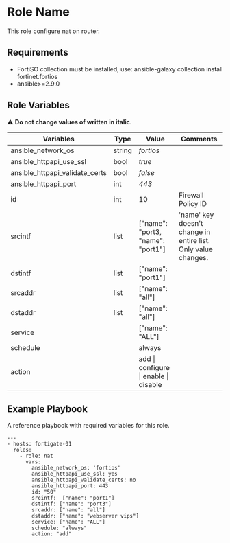 Role Name
=========

This role configure nat on router.

Requirements
------------

- FortiSO collection must be installed, use: ansible-galaxy collection install fortinet.fortios
- ansible>=2.9.0

Role Variables
--------------
:warning:	**Do not change values of written in italic.**

| Variables                      	|  Type  	|                 Value                 	| Comments                                                      	|
|--------------------------------	|-------	|---------------------------------------	|---------------------------------------------------------------	|
| ansible_network_os             	| string 	|               _fortios_               	|                                                               	|
| ansible_httpapi_use_ssl        	|  bool  	|                 _true_                	|                                                               	|
| ansible_httpapi_validate_certs 	|  bool  	|                _false_                	|                                                               	|
| ansible_httpapi_port           	|   int  	|                 _443_                 	|                                                               	|
| id                             	| int    	| 10                                    	| Firewall Policy ID                                            	|
| srcintf                        	| list   	| ["name": "port3, "name": "port1"]     	| 'name' key doesn't change in entire list. Only value changes. 	|
| dstintf                        	| list   	| ["name": "port1"]                     	|                                                               	|
| srcaddr                        	| list   	| ["name": "all"]                       	|                                                               	|
| dstaddr                        	| list   	| ["name": "all"]                       	|                                                               	|
| service                        	|        	| ["name": "ALL"]                       	|                                                               	|
| schedule                       	|        	| always                                	|                                                               	|
| action                         	|        	| add \| configure \| enable \| disable 	|                                                               	|

Example Playbook
----------------
A reference playbook with required variables for this role.

    ---
    - hosts: fortigate-01        
      roles:
        - role: nat
          vars:
            ansible_network_os: 'fortios'
            ansible_httpapi_use_ssl: yes
            ansible_httpapi_validate_certs: no
            ansible_httpapi_port: 443
            id: "50"
            srcintf:  ["name": "port1"]
            dstintf: ["name": "port3"]
            srcaddr: ["name": "all"]
            dstaddr: ["name": "webserver vips"]
            service: ["name": "ALL"]
            schedule: "always"
            action: "add"
